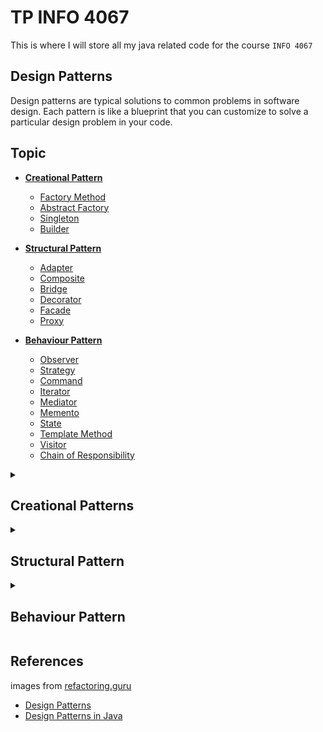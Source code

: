 # TP INFO 4067

This is where I will store all my java related code for the course `INFO 4067`

## Design Patterns

Design patterns are typical solutions to common problems
in software design. Each pattern is like a blueprint
that you can customize to solve a particular
design problem in your code.

## Topic

- [**Creational Pattern**](#creational-patterns)

  - [Factory Method](#factory-pattern)
  - [Abstract Factory](#abstract-factory)
  - [Singleton](#singleton-factory)
  - [Builder](#builder-pattern)

- [**Structural Pattern**](#structural-pattern)

  - [Adapter](#adapter)
  - [Composite](#composite)
  - [Bridge](#bridge)
  - [Decorator](#decorator)
  - [Facade](#facade)
  - [Proxy](#proxy)

- [**Behaviour Pattern**](#behavoir-pattern)

  - [Observer](#observer)
  - [Strategy](#strategy)
  - [Command](#command)
  - [Iterator](#iterator)
  - [Mediator](#mediator)
  - [Memento](#memento)
  - [State](#state)
  - [Template Method](#template-method)
  - [Visitor](#visitor)
  - [Chain of Responsibility](#chain-of-responsibility)


<details>

<summary>

## Creational Patterns

</summary>

### 1. Factory Method

The Factory Pattern is a creational pattern that provides an interface for creating objects in a superclass but allows subclasses to alter the type of objects that will be created. It involves an interface for creating objects, with its subclasses deciding which class to instantiate.

![Factory Method](https://refactoring.guru/images/patterns/diagrams/factory-method/example.png "Factory Method")

### 2. Abstract Factory

The Abstract Factory Pattern is a creational pattern that provides an interface for creating families of related or dependent objects without specifying their concrete classes. It involves a single interface to create objects of related types.

![Abstract Factory](https://refactoring.guru/images/patterns/diagrams/abstract-factory/example.png "Abstract Factory")

### 3. Singleton

The Singleton Pattern is a creational pattern that ensures a class has only one instance and provides a global point to that instance. It is useful when exactly one object is needed to coordinate actions across the system.

![Singleton](https://refactoring.guru/images/patterns/diagrams/singleton/structure-en.png "Singleton")

### 4. Builder Pattern

The Builder Pattern is a creational pattern that separates the construction of a complex object from its representation, allowing the same construction process to create different representations. It involves a director class and various builder classes for constructing different parts of the object.

![Builder](https://refactoring.guru/images/patterns/diagrams/builder/structure.png "Builder")

</details>

<details>

<summary>

## Structural Pattern

</summary>

### Adapter

The Adapter Pattern is a structural pattern that allows the interface of an existing class to be used as another interface. It is often used to make existing classes work with others without modifying their source code.

![Adapter](https://refactoring.guru/images/patterns/diagrams/adapter/structure-object-adapter.png "Adapter")

### Composite

The Composite Pattern is a structural pattern that lets you compose objects into tree structures to represent part-whole hierarchies. It allows clients to treat individual objects and compositions of objects uniformly.

![Composite](https://refactoring.guru/images/patterns/diagrams/composite/example.png "Composite")

### Bridge

The Bridge Pattern is a structural pattern that separates an abstraction from its implementation so that the two can vary independently. It involves creating a bridge interface that uses composition to separate the abstraction and its implementation.

![Bridge](https://refactoring.guru/images/patterns/diagrams/bridge/example-en.png "Bridge")

### Decorator

The Decorator Pattern is a structural pattern that allows behavior to be added to an individual object, either statically or dynamically, without affecting the behavior of other objects from the same class. It involves a set of decorator classes that are used to wrap concrete components.

![Decorator](https://refactoring.guru/images/patterns/diagrams/decorator/example.png "Decorator")

### Facade

The Facade Pattern is a structural pattern that provides a simplified interface to a library, a framework, or any other complex set of classes. It involves a single wrapper class that contains a set of members required by the client.

![Facade](https://refactoring.guru/images/patterns/diagrams/facade/example.png "Facade")

### Proxy

The Proxy Pattern is a structural pattern that provides an object that acts as a substitute for a real service object used by a client. It involves a communication between the real object and the proxy object, which forwards the request to the real object.

![Proxy](https://refactoring.guru/images/patterns/diagrams/proxy/example.png "Proxy")

</details>

<details>

<summary>

## Behaviour Pattern

</summary>

### Observer

The Observer Pattern is a behavioral pattern that defines a one-to-many dependency between objects so that when one object changes state, all its dependents are notified and updated automatically. It involves an observable object and observer objects.

![Observer](https://refactoring.guru/images/patterns/diagrams/observer/example.png "Observer")

### Strategy

The Strategy Pattern is a behavioral pattern that defines a family of algorithms, encapsulates each one, and makes them interchangeable. It allows the algorithm to vary independently from clients that use it. It involves a strategy interface declaring an operation common to all supported algorithms. Context uses this interface to call the algorithm defined by a concrete strategy.

![Strategy](https://refactoring.guru/images/patterns/diagrams/strategy/structure.png "Strategy")

### Command

The Command Pattern is a behavioral pattern that turns a request into a stand-alone object that contains all information about the request. This transformation lets you pass requests as a method argument, delay or queue a request’s execution, and support undoable operations. It involves an invoker class that contains the execute method and a set of commands implementing the same interface.

![Command](https://refactoring.guru/images/patterns/diagrams/command/structure.png "Command")

### Iterator

The Iterator Pattern is a behavioral pattern that provides a way to access the elements of an aggregate object sequentially without exposing its underlying representation. It involves an iterator interface with methods like hasNext, next, etc., and a collection interface with methods like iterator or getIterator.

![Iterator](https://refactoring.guru/images/patterns/diagrams/iterator/structure.png "Iterator")

### Mediator

The Mediator Pattern is a behavioral pattern that defines an object that encapsulates how a set of objects interact. It involves a mediator class that exposes methods that communicate with colleague objects. Each colleague class knows its mediator object, and communicates with it whenever needed.

![Mediator](https://refactoring.guru/images/patterns/diagrams/mediator/example.png "Mediator")

### Memento

The Memento Pattern is a behavioral pattern that allows an object to return to one of its previous states. It involves three parts, the originator, the memento, and the caretaker. The originator is the object whose state needs to be saved and restored and it creates and stores states in the memento object. The caretaker object is responsible for the memento's safekeeping, but never operates on or examines the contents of the memento.

![Memento](https://refactoring.guru/images/patterns/diagrams/memento/structure3.png "Memento")

### State

The State Pattern is a behavioral pattern that allows an object to alter its behavior when its internal state changes. It involves a set of concrete states inheriting from a state interface. The context class contains a state instance that is initialized to a concrete state.

![State](https://refactoring.guru/images/patterns/diagrams/state/structure-en.png "State")

### Template Method

The Template Method Pattern is a behavioral pattern that defines the skeleton of an algorithm in a method, deferring some steps to subclasses. It lets subclasses redefine certain steps of an algorithm without changing the algorithm's structure. It involves an abstract class defining the skeleton, the template method, and concrete classes implementing the steps.

![Template Method](https://refactoring.guru/images/patterns/diagrams/template-method/structure.png "Template Method")

### Visitor

The Visitor Pattern is a behavioral pattern that lets you separate algorithms from the objects on which they operate. It involves a visitor class that changes the executing algorithm of an element class. It allows adding new behaviors to existing class hierarchies without altering any existing code.

![Visitor](https://refactoring.guru/images/patterns/diagrams/visitor/structure-en.png "Visitor")

### Chain of Responsibility

The Chain of Responsibility Pattern is a behavioral pattern that lets you pass requests along a chain of handlers. Upon receiving a request, each handler decides either to process the request or to pass it to the next handler in the chain. It involves a set of handler objects and a client object that is responsible for sending requests to the first handler in the chain.

![Chain of Responsibility](https://refactoring.guru/images/patterns/diagrams/chain-of-responsibility/example-en.png "Chain of Responsibility")

</details>

## References

images from [refactoring.guru](https://refactoring.guru/design-patterns)

- [Design Patterns](https://refactoring.guru/design-patterns)
- [Design Patterns in Java](https://www.baeldung.com/java-design-patterns)
